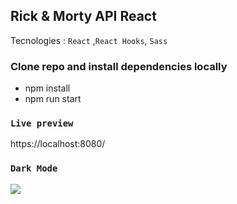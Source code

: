 ## Rick & Morty API React

Tecnologies :   `React` ,`React Hooks`, `Sass`

### Clone repo and install dependencies locally

  - npm install
  - npm run start

### `Live preview`
https://localhost:8080/



### `Dark Mode`

![](https://repository-images.githubusercontent.com/273798419/f1cf1b80-b3c6-11ea-9969-3cc141b16f60)




